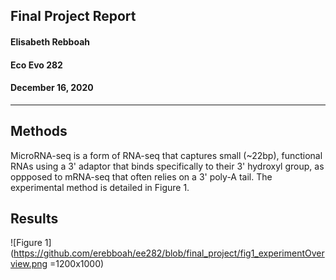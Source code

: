 ##  Final Project Report
#### Elisabeth Rebboah
#### Eco Evo 282
#### December 16, 2020
***
## Methods
MicroRNA-seq is a form of RNA-seq that captures small (~22bp), functional RNAs using a 3' adaptor that binds specifically to their 3' hydroxyl group, as oppposed to mRNA-seq that often relies on a 3' poly-A tail. The experimental method is detailed in Figure 1.


## Results
![Figure 1](https://github.com/erebboah/ee282/blob/final_project/fig1_experimentOverview.png =1200x1000)
